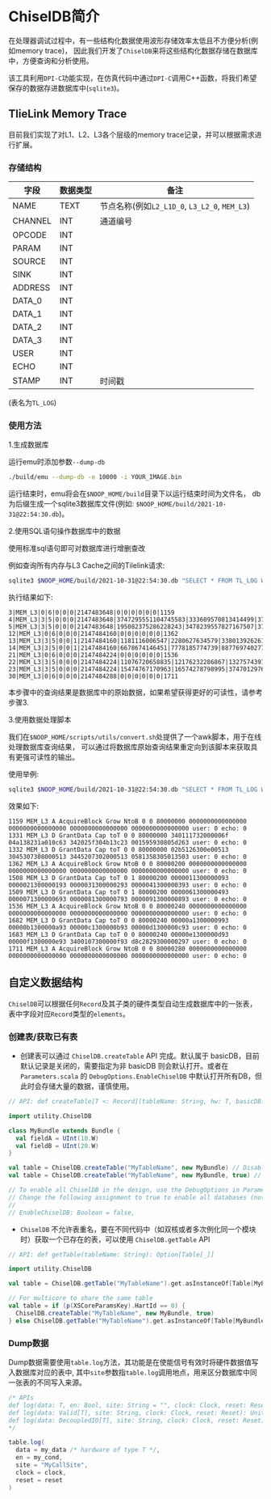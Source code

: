 # ChiselDB简介

在处理器调试过程中，有一些结构化数据使用波形存储效率太低且不方便分析(例如memory trace)，
因此我们开发了`ChiselDB`来将这些结构化数据存储在数据库中，方便查询和分析使用。

该工具利用`DPI-C`功能实现，在仿真代码中通过`DPI-C`调用C++函数，将我们希望保存的数据存进数据库中(`sqlite3`)。

## TlieLink Memory Trace

目前我们实现了对L1、L2、L3各个层级的memory trace记录，并可以根据需求进行扩展。

### 存储结构

| 字段 | 数据类型 | 备注 |
| ---  | ---      | ---  |
| NAME  | TEXT     | 节点名称(例如`L2_L1D_0`, `L3_L2_0`, `MEM_L3`) |
| CHANNEL | INT    | 通道编号 |
| OPCODE | INT | |
| PARAM | INT | |
| SOURCE | INT | |
| SINK | INT | |
| ADDRESS | INT | |
| DATA_0 | INT | |
| DATA_1 | INT | |
| DATA_2 | INT | |
| DATA_3 | INT | |
| USER | INT | |
| ECHO | INT | |
| STAMP | INT | 时间戳 |

(表名为`TL_LOG`)

### 使用方法

1.生成数据库

运行emu时添加参数`--dump-db`
``` bash
./build/emu --dump-db -e 10000 -i YOUR_IMAGE.bin
```
运行结束时，emu将会在`$NOOP_HOME/build`目录下以运行结束时间为文件名，
db为后缀生成一个sqlite3数据库文件(例如: `$NOOP_HOME/build/2021-10-31@22:54:30.db`)。

2.使用SQL语句操作数据库中的数据

使用标准sql语句即可对数据库进行增删查改

例如查询所有内存与L3 Cache之间的Tilelink请求:
``` bash
sqlite3 $NOOP_HOME/build/2021-10-31@22:54:30.db "SELECT * FROM TL_LOG WHERE NAME='MEM_L3'"
```
执行结果如下:

```
3|MEM_L3|0|6|0|0|0|2147483648|0|0|0|0|0|0|1159
4|MEM_L3|3|5|0|0|0|2147483648|3747295551104745583|333609570813414499|3756043814912998435|6075433238254179|0|0|1331
5|MEM_L3|3|5|0|0|0|2147483648|195082375286228243|3478239557827167507|3766452341692171539|396657079026267395|0|0|1332
12|MEM_L3|0|6|0|0|0|2147484160|0|0|0|0|0|0|1362
13|MEM_L3|3|5|0|0|1|2147484160|1181116006547|2280627634579|3380139262611|4479650890643|0|0|1508
14|MEM_L3|3|5|0|0|1|2147484160|6678674146451|7778185774739|8877697402771|9977209030803|0|0|1509
21|MEM_L3|0|6|0|0|0|2147484224|0|0|0|0|0|0|1536
22|MEM_L3|3|5|0|0|0|2147484224|11076720658835|12176232286867|13275743914899|14375255542931|0|0|1682
23|MEM_L3|3|5|0|0|0|2147484224|15474767170963|16574278798995|3747012976079540115|-2827554048163446121|0|0|1683
30|MEM_L3|0|6|0|0|0|2147484288|0|0|0|0|0|0|1711
```

本步骤中的查询结果是数据库中的原始数据，如果希望获得更好的可读性，请参考步骤3.

3.使用数据处理脚本

我们在`$NOOP_HOME/scripts/utils/convert.sh`处提供了一个awk脚本，用于在线处理数据库查询结果，
可以通过将数据库原始查询结果重定向到该脚本来获取具有更强可读性的输出。

使用举例:
``` bash
sqlite3 $NOOP_HOME/build/2021-10-31@22:54:30.db "SELECT * FROM TL_LOG WHERE NAME='MEM_L3'" | sh $NOOP_HOME/scripts/utils/convert.sh
```

效果如下:
```
1159 MEM_L3 A AcquireBlock Grow NtoB 0 0 80000000 0000000000000000 0000000000000000 0000000000000000 0000000000000000 user: 0 echo: 0
1331 MEM_L3 D GrantData Cap toT 0 0 80000000 340111732000006f 04a138231a010c63 342025f304b13c23 001595930805d263 user: 0 echo: 0
1332 MEM_L3 D GrantData Cap toT 0 0 80000000 02b5126300e00513 3045307308000513 3445207302000513 0581358305013503 user: 0 echo: 0
1362 MEM_L3 A AcquireBlock Grow NtoB 0 0 80000200 0000000000000000 0000000000000000 0000000000000000 0000000000000000 user: 0 echo: 0
1508 MEM_L3 D GrantData Cap toT 0 1 80000200 0000011300000093 0000021300000193 0000031300000293 0000041300000393 user: 0 echo: 0
1509 MEM_L3 D GrantData Cap toT 0 1 80000200 0000061300000493 0000071300000693 0000081300000793 0000091300000893 user: 0 echo: 0
1536 MEM_L3 A AcquireBlock Grow NtoB 0 0 80000240 0000000000000000 0000000000000000 0000000000000000 0000000000000000 user: 0 echo: 0
1682 MEM_L3 D GrantData Cap toT 0 0 80000240 00000a1300000993 00000b1300000a93 00000c1300000b93 00000d1300000c93 user: 0 echo: 0
1683 MEM_L3 D GrantData Cap toT 0 0 80000240 00000e1300000d93 00000f1300000e93 3400107300000f93 d8c2829300000297 user: 0 echo: 0
1711 MEM_L3 A AcquireBlock Grow NtoB 0 0 80000280 0000000000000000 0000000000000000 0000000000000000 0000000000000000 user: 0 echo: 0
```

## 自定义数据结构

`ChiselDB`可以根据任何`Record`及其子类的硬件类型自动生成数据库中的一张表，表中字段对应`Record`类型的`elements`。

### 创建表/获取已有表

* 创建表可以通过 `ChiselDB.createTable` API 完成。默认属于 basicDB，目前默认记录是关闭的，需要指定为非 basicDB 则会默认打开。或者在 `Parameters.scala` 的 `DebugOptions.EnableChiselDB` 中默认打开所有DB，但此时会存储大量的数据，谨慎使用。

``` scala
// API: def createTable[T <: Record](tableName: String, hw: T, basicDB: Boolean = false): Table[T]

import utility.ChiselDB

class MyBundle extends Bundle {
  val fieldA = UInt(10.W)
  val fieldB = UInt(20.W)
}

val table = ChiselDB.createTable("MyTableName", new MyBundle) // Disabled by default because of not being a basicDB
val table = ChiselDB.createTable("MyTableName", new MyBundle, true) // Explicitly enabled because it's a basicDB

// To enable all ChiselDB in the design, use the DebugOptions in Parameters.scala.
// Change the following assignment to true to enable all databases (not recommended).
//
// EnableChiselDB: Boolean = false,
```

* `ChiselDB` 不允许表重名，要在不同代码中（如双核或者多次例化同一个模块时）获取一个已存在的表，可以使用 `ChiselDB.getTable` API

``` scala
// API: def getTable(tableName: String): Option[Table[_]]

import utility.ChiselDB

val table = ChiselDB.getTable("MyTableName").get.asInstanceOf[Table[MyBundle]]

// For multicore to share the same table
val table = if (p(XSCoreParamsKey).HartId == 0) {
  ChiselDB.createTable("MyTableName", new MyBundle, true)
} else ChiselDB.getTable("MyTableName").get.asInstanceOf[Table[MyBundle]]

```

### Dump数据

Dump数据需要使用`table.log`方法，其功能是在使能信号有效时将硬件数据值写入数据库对应的表中,
其中`site`参数指`table.log`调用地点，用来区分数据库中同一张表的不同写入来源。

``` scala
/* APIs
def log(data: T, en: Bool, site: String = "", clock: Clock, reset: Reset)
def log(data: Valid[T], site: String, clock: Clock, reset: Reset): Unit
def log(data: DecoupledIO[T], site: String, clock: Clock, reset: Reset): Unit
*/

table.log(
  data = my_data /* hardware of type T */,
  en = my_cond,
  site = "MyCallSite",
  clock = clock,
  reset = reset
)
```
